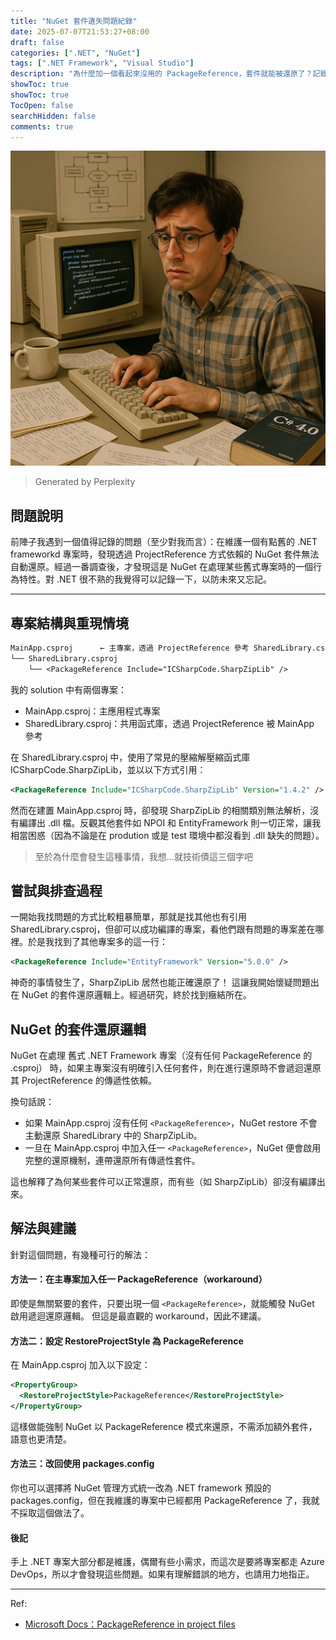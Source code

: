 ```yaml
---
title: "NuGet 套件遺失問題紀錄"
date: 2025-07-07T21:53:27+08:00
draft: false
categories: [".NET", "NuGet"]
tags: [".NET Framework", "Visual Studio"]
description: "為什麼加一個看起來沒用的 PackageReference，套件就能被還原了？記錄一下我在 NuGet 上踩的這個坑。"
showToc: true
showToc: true
TocOpen: false
searchHidden: false
comments: true
---
```


![olddotnet](2025-07-07-nuget.png)
>Generated by Perplexity

## 問題說明

前陣子我遇到一個值得記錄的問題（至少對我而言）：在維護一個有點舊的 .NET frameworkd 專案時，發現透過 ProjectReference 方式依賴的 NuGet 套件無法自動還原。經過一番調查後，才發現這是 NuGet 在處理某些舊式專案時的一個行為特性。對 .NET 很不熟的我覺得可以記錄一下，以防未來又忘記。

---

## 專案結構與重現情境

```txt
MainApp.csproj      ← 主專案，透過 ProjectReference 參考 SharedLibrary.csproj
└── SharedLibrary.csproj
    └── <PackageReference Include="ICSharpCode.SharpZipLib" />
```

我的 solution 中有兩個專案：
- MainApp.csproj：主應用程式專案
- SharedLibrary.csproj：共用函式庫，透過 ProjectReference 被 MainApp 參考

在 SharedLibrary.csproj 中，使用了常見的壓縮解壓縮函式庫 ICSharpCode.SharpZipLib，並以以下方式引用：

```xml
<PackageReference Include="ICSharpCode.SharpZipLib" Version="1.4.2" />
```

然而在建置 MainApp.csproj 時，卻發現 SharpZipLib 的相關類別無法解析，沒有編譯出 .dll 檔。反觀其他套件如 NPOI 和 EntityFramework 則一切正常，讓我相當困惑（因為不論是在 prodution 或是 test 環境中都沒看到 .dll 缺失的問題）。

>至於為什麼會發生這種事情，我想...就技術債這三個字吧

## 嘗試與排查過程

一開始我找問題的方式比較粗暴簡單，那就是找其他也有引用 SharedLibrary.csproj，但卻可以成功編譯的專案，看他們跟有問題的專案差在哪裡。於是我找到了其他專案多的這一行：

```xml
<PackageReference Include="EntityFramework" Version="5.0.0" />
```

神奇的事情發生了，SharpZipLib 居然也能正確還原了！
這讓我開始懷疑問題出在 NuGet 的套件還原邏輯上。經過研究，終於找到癥結所在。

## NuGet 的套件還原邏輯

NuGet 在處理 舊式 .NET Framework 專案（沒有任何 PackageReference 的 .csproj） 時，如果主專案沒有明確引入任何套件，則在進行還原時不會遞迴還原其 ProjectReference 的傳遞性依賴。

換句話說：
- 如果 MainApp.csproj 沒有任何 `<PackageReference>`，NuGet restore 不會主動還原 SharedLibrary 中的 SharpZipLib。
- 一旦在 MainApp.csproj 中加入任一 `<PackageReference>`，NuGet 便會啟用完整的還原機制，連帶還原所有傳遞性套件。

這也解釋了為何某些套件可以正常還原，而有些（如 SharpZipLib）卻沒有編譯出來。

## 解法與建議

針對這個問題，有幾種可行的解法：

#### 方法一：在主專案加入任一 PackageReference（workaround）

即使是無關緊要的套件，只要出現一個 `<PackageReference>`，就能觸發 NuGet 啟用遞迴還原邏輯。
但這是最直觀的 workaround，因此不建議。

#### 方法二：設定 RestoreProjectStyle 為 PackageReference

在 MainApp.csproj 加入以下設定：

```xml
<PropertyGroup>
  <RestoreProjectStyle>PackageReference</RestoreProjectStyle>
</PropertyGroup>
```

這樣做能強制 NuGet 以 PackageReference 模式來還原，不需添加額外套件，語意也更清楚。

#### 方法三：改回使用 packages.config

你也可以選擇將 NuGet 管理方式統一改為 .NET framework 預設的 packages.config，但在我維護的專案中已經都用 PackageReference 了，我就不採取這個做法了。

#### 後記

手上 .NET 專案大部分都是維護，偶爾有些小需求，而這次是要將專案都走 Azure DevOps，所以才會發現這些問題。如果有理解錯誤的地方，也請用力地指正。

---

Ref:
- [Microsoft Docs：PackageReference in project files](https://learn.microsoft.com/en-us/nuget/consume-packages/package-references-in-project-files)
